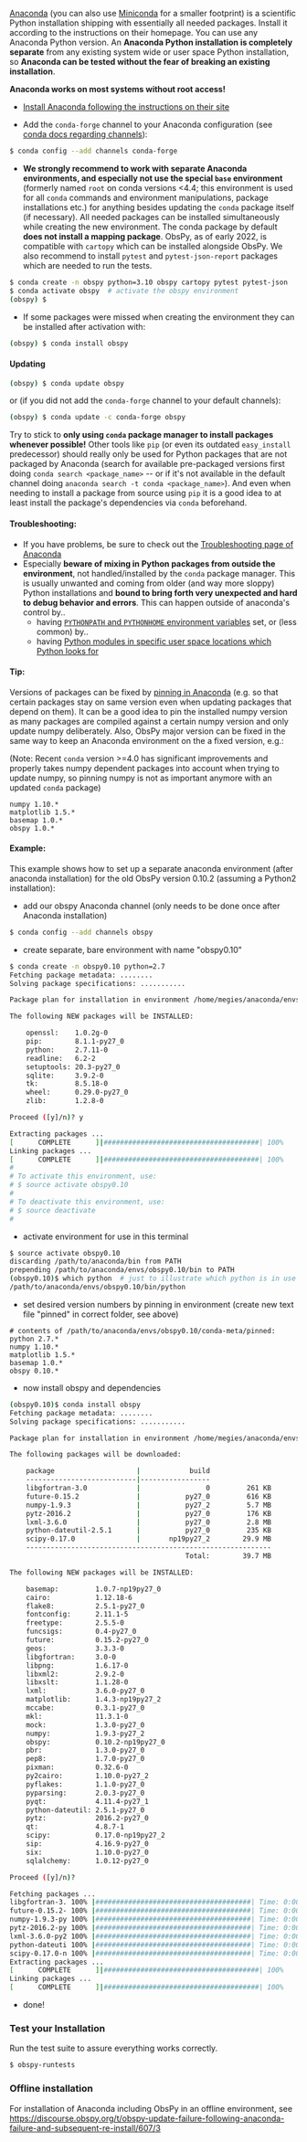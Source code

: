 [Anaconda](https://store.continuum.io/cshop/anaconda/) (you can also use [Miniconda](http://conda.pydata.org/miniconda.html) for a smaller footprint) is a scientific Python installation shipping with essentially all needed packages. Install it according to the instructions on their homepage. You can use any Anaconda Python version. An **Anaconda Python installation is completely separate** from any existing system wide or user space Python installation, so **Anaconda can be tested without the fear of breaking an existing installation**.

**Anaconda works on most systems without root access!**

 * [Install Anaconda following the instructions on their site](https://www.anaconda.com/products/individual#Downloads)

 * Add the `conda-forge` channel to your Anaconda configuration (see [conda docs regarding channels](https://conda.io/projects/conda/en/latest/user-guide/concepts/channels.html)):

```bash
$ conda config --add channels conda-forge
```

 * **We strongly recommend to work with separate Anaconda environments, and especially not use the special `base` environment** (formerly named `root` on conda versions <4.4; this environment is used for all `conda` commands and environment manipulations, package installations etc.) for anything besides updating the `conda` package itself (if necessary). All needed packages can be installed simultaneously while creating the new environment. The conda package by default **does not install a mapping package**. ObsPy, as of early 2022, is compatible with `cartopy` which can be installed alongside ObsPy. We also recommend to install `pytest` and `pytest-json-report` packages which are needed to run the tests.

```bash
$ conda create -n obspy python=3.10 obspy cartopy pytest pytest-json    # or other supported Python version
$ conda activate obspy  # activate the obspy environment
(obspy) $ 
```

 * If some packages were missed when creating the environment they can be installed after activation with:

```bash
(obspy) $ conda install obspy
```

#### Updating

```bash
(obspy) $ conda update obspy
```

or (if you did not add the `conda-forge` channel to your default channels):

```bash
(obspy) $ conda update -c conda-forge obspy
```

Try to stick to **only using `conda` package manager to install packages whenever possible!** Other tools like `pip` (or even its outdated `easy_install` predecessor) should really only be used for Python packages that are not packaged by Anaconda (search for available pre-packaged versions first doing `conda search <package_name>` -- or if it's not available in the default channel doing `anaconda search -t conda <package_name>`). And even when needing to install a package from source using `pip` it is a good idea to at least install the package's dependencies via `conda` beforehand.

#### Troubleshooting:

 * If you have problems, be sure to check out the [Troubleshooting page of Anaconda](http://conda.pydata.org/docs/troubleshooting.html)
 * Especially **beware of mixing in Python packages from outside the environment**, not handled/installed by the `conda` package manager. This is usually unwanted and coming from older (and way more sloppy) Python installations and **bound to bring forth very unexpected and hard to debug behavior and errors**. This can happen outside of anaconda's control by..
   * having [`PYTHONPATH` and `PYTHONHOME` environment variables](http://conda.pydata.org/docs/troubleshooting.html#resolution-for-python-packages-make-sure-you-do-not-have-pythonpath-or-pythonhome-set) set, or (less common) by..
   * having [Python modules in specific user space locations which Python looks for](http://conda.pydata.org/docs/troubleshooting.html#resolution-for-python-packages-remove-any-site-specific-directories)

#### Tip:

Versions of packages can be fixed by [pinning in Anaconda](https://docs.conda.io/projects/conda/en/latest/user-guide/tasks/manage-pkgs.html#preventing-packages-from-updating-pinning) (e.g. so that certain packages stay on same version even when updating packages that depend on them). It can be a good idea to pin the installed numpy version as many packages are compiled against a certain numpy version and only update numpy deliberately. Also, ObsPy major version can be fixed in the same way to keep an Anaconda environment on the a fixed version, e.g.:

(Note: Recent `conda` version >=4.0 has significant improvements and properly takes numpy dependent packages into account when trying to update numpy, so pinning numpy is not as important anymore with an updated `conda` package)

```
numpy 1.10.*
matplotlib 1.5.*
basemap 1.0.*
obspy 1.0.*
```

#### Example:

This example shows how to set up a separate anaconda environment (after anaconda installation) for the old ObsPy version 0.10.2 (assuming a Python2 installation):

 * add our obspy Anaconda channel (only needs to be done once after Anaconda installation)

```bash
$ conda config --add channels obspy
```

 * create separate, bare environment with name "obspy0.10"

```bash
$ conda create -n obspy0.10 python=2.7
Fetching package metadata: ........
Solving package specifications: ...........

Package plan for installation in environment /home/megies/anaconda/envs/obspy0.10:

The following NEW packages will be INSTALLED:

    openssl:    1.0.2g-0     
    pip:        8.1.1-py27_0 
    python:     2.7.11-0     
    readline:   6.2-2        
    setuptools: 20.3-py27_0  
    sqlite:     3.9.2-0      
    tk:         8.5.18-0     
    wheel:      0.29.0-py27_0
    zlib:       1.2.8-0      

Proceed ([y]/n)? y

Extracting packages ...
[      COMPLETE      ]|######################################| 100%
Linking packages ...
[      COMPLETE      ]|######################################| 100%
#
# To activate this environment, use:
# $ source activate obspy0.10
#
# To deactivate this environment, use:
# $ source deactivate
#
```

 * activate environment for use in this terminal

```bash
$ source activate obspy0.10
discarding /path/to/anaconda/bin from PATH
prepending /path/to/anaconda/envs/obspy0.10/bin to PATH
(obspy0.10)$ which python  # just to illustrate which python is in use now
/path/to/anaconda/envs/obspy0.10/bin/python
```

 * set desired version numbers by pinning in environment (create new text file "pinned" in correct folder, see above)

```
# contents of /path/to/anaconda/envs/obspy0.10/conda-meta/pinned:
python 2.7.*
numpy 1.10.*
matplotlib 1.5.*
basemap 1.0.*
obspy 0.10.*
```

 * now install obspy and dependencies

```bash
(obspy0.10)$ conda install obspy
Fetching package metadata: ........
Solving package specifications: ...........

Package plan for installation in environment /home/megies/anaconda/envs/obspy0.10:

The following packages will be downloaded:

    package                    |            build
    ---------------------------|-----------------
    libgfortran-3.0            |                0         261 KB
    future-0.15.2              |           py27_0         616 KB
    numpy-1.9.3                |           py27_2         5.7 MB
    pytz-2016.2                |           py27_0         176 KB
    lxml-3.6.0                 |           py27_0         2.8 MB
    python-dateutil-2.5.1      |           py27_0         235 KB
    scipy-0.17.0               |       np19py27_2        29.9 MB
    ------------------------------------------------------------
                                           Total:        39.7 MB

The following NEW packages will be INSTALLED:

    basemap:         1.0.7-np19py27_0 
    cairo:           1.12.18-6        
    flake8:          2.5.1-py27_0     
    fontconfig:      2.11.1-5         
    freetype:        2.5.5-0          
    funcsigs:        0.4-py27_0       
    future:          0.15.2-py27_0    
    geos:            3.3.3-0          
    libgfortran:     3.0-0            
    libpng:          1.6.17-0         
    libxml2:         2.9.2-0          
    libxslt:         1.1.28-0         
    lxml:            3.6.0-py27_0     
    matplotlib:      1.4.3-np19py27_2 
    mccabe:          0.3.1-py27_0     
    mkl:             11.3.1-0         
    mock:            1.3.0-py27_0     
    numpy:           1.9.3-py27_2     
    obspy:           0.10.2-np19py27_0
    pbr:             1.3.0-py27_0     
    pep8:            1.7.0-py27_0     
    pixman:          0.32.6-0         
    py2cairo:        1.10.0-py27_2    
    pyflakes:        1.1.0-py27_0     
    pyparsing:       2.0.3-py27_0     
    pyqt:            4.11.4-py27_1    
    python-dateutil: 2.5.1-py27_0     
    pytz:            2016.2-py27_0    
    qt:              4.8.7-1          
    scipy:           0.17.0-np19py27_2
    sip:             4.16.9-py27_0    
    six:             1.10.0-py27_0    
    sqlalchemy:      1.0.12-py27_0    

Proceed ([y]/n)? 

Fetching packages ...
libgfortran-3. 100% |######################################| Time: 0:00:00 442.02 kB/s
future-0.15.2- 100% |######################################| Time: 0:00:00 756.18 kB/s
numpy-1.9.3-py 100% |######################################| Time: 0:00:04   1.40 MB/s
pytz-2016.2-py 100% |######################################| Time: 0:00:00 356.89 kB/s
lxml-3.6.0-py2 100% |######################################| Time: 0:00:03 793.42 kB/s
python-dateuti 100% |######################################| Time: 0:00:00 473.91 kB/s
scipy-0.17.0-n 100% |######################################| Time: 0:00:20   1.54 MB/s
Extracting packages ...
[      COMPLETE      ]|######################################| 100%
Linking packages ...
[      COMPLETE      ]|######################################| 100%
```

 * done!

### Test your Installation

Run the test suite to assure everything works correctly.

```bash
$ obspy-runtests
```

### Offline installation

For installation of Anaconda including ObsPy in an offline environment, see https://discourse.obspy.org/t/obspy-update-failure-following-anaconda-failure-and-subsequent-re-install/607/3